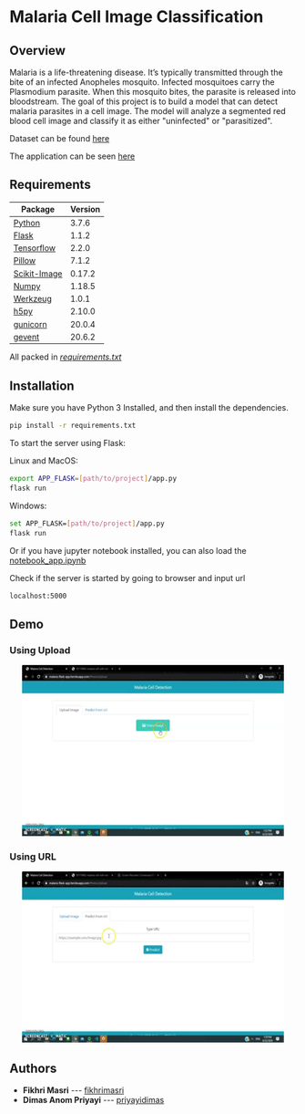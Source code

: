 # Malaria Cell Image Classification

## Overview

Malaria is a life-threatening disease. It’s typically transmitted through the bite of an infected Anopheles mosquito. Infected mosquitoes carry the Plasmodium parasite. When this mosquito bites, the parasite is released into bloodstream.
The goal of this project is to build a model that can detect malaria parasites in a cell image. The model will analyze a segmented red blood cell image and classify it as either "uninfected" or "parasitized".


Dataset can be found [here](https://www.kaggle.com/iarunava/cell-images-for-detecting-malaria)

The application can be seen [here](https://malaria-flask-app.herokuapp.com/)



## Requirements

| Package | Version |
| ------ | ------ |
| [Python] | 3.7.6 |
| [Flask] | 1.1.2 |
| [Tensorflow] | 2.2.0 |
| [Pillow] | 7.1.2 |
| [Scikit-Image] | 0.17.2 |
| [Numpy] | 1.18.5 |
| [Werkzeug] | 1.0.1 |
| [h5py] | 2.10.0 |
| [gunicorn] | 20.0.4 |
| [gevent] | 20.6.2 |

All packed in *[requirements.txt]*

## Installation

Make sure you have Python 3 Installed, and then install the dependencies.

```bash
pip install -r requirements.txt
```

To start the server using Flask:

Linux and MacOS:
```bash
export APP_FLASK=[path/to/project]/app.py
flask run
```
Windows:
```bash
set APP_FLASK=[path/to/project]/app.py
flask run
```
Or if you have jupyter notebook installed, you can also load the [notebook_app.ipynb](https://github.com/fikhrimasri/Malaria-Cell-Classification/blob/master/notebook_app.ipynb)

Check if the server is started by going to browser and input url

```bash
localhost:5000
```

## Demo

### Using Upload
<p align="center">
  <img width="460" height="300" src="Demo/upload.gif">
</p>

### Using URL
<p align="center">
  <img width="460" height="300" src="Demo/url.gif">
</p>

## Authors

* **Fikhri Masri** --- [fikhrimasri](https://github.com/fikhrimasri)
* **Dimas Anom Priyayi** --- [priyayidimas](https://github.com/priyayidimas)



[//]: # (This is simple comments)


[requirements.txt]:https://github.com/fikhrimasri/Malaria-Cell-Classification/blob/master/requirements.txt
[Python]:https://www.python.org/downloads/release/python-376/
[Flask]:https://flask.palletsprojects.com/en/1.1.x/
[Tensorflow]:https://www.tensorflow.org/
[Pillow]:https://pillow.readthedocs.io/en/stable/#
[Scikit-Image]:https://scikit-image.org/
[Numpy]:https://numpy.org/
[Werkzeug]:https://werkzeug.palletsprojects.com/en/1.0.x/
[h5py]:https://www.h5py.org/
[gunicorn]:https://gunicorn.org/
[gevent]:http://www.gevent.org/
